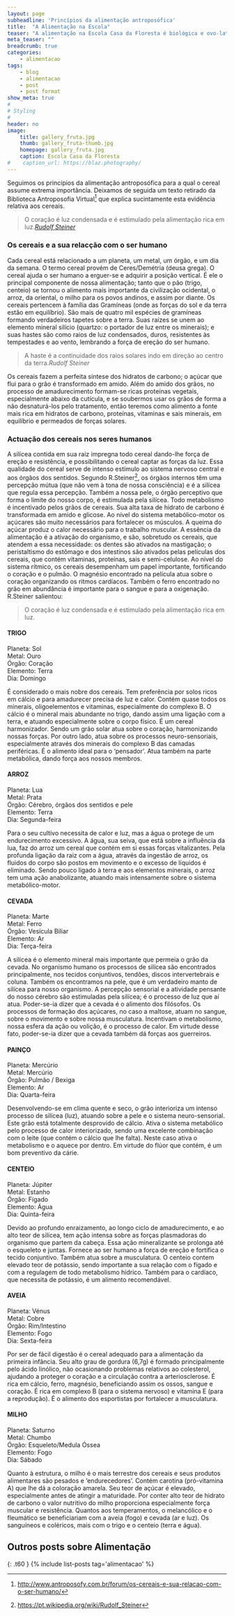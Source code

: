 ```yaml
---
layout: page
subheadline: 'Princípios da alimentação antroposófica'
title:  "A Alimentação na Escola"
teaser: "A alimentação na Escola Casa da Floresta é biológica e ovo-lato-vegetariana. Alguns alimentos são produzidos nas nossas hortas, outros comprados a pequenos produtores e outros em supermercados biológicos."
meta_teaser: ""
breadcrumb: true
categories:
    - alimentacao
tags:
    - blog
    - alimentacao
    - post
    - post format
show_meta: true
#
# Styling
#
header: no
image:
    title: gallery_fruta.jpg
    thumb: gallery_fruta-thumb.jpg
    homepage: gallery_fruta.jpg
    caption: Escola Casa da Floresta
#    caption_url: https://blaz.photography/
---
```

Seguimos os princípios da alimentação antroposófica para a qual o cereal assume extrema importância.
Deixamos de seguida um texto retirado da Biblioteca Antroposofia Virtual[^2] que explica sucintamente esta evidência relativa aos cereais.
> <span class="teaser">O coração é luz condensada e é estimulado pela alimentação rica em luz.</span><cite>[Rudolf Steiner][1]</cite>

[1]: https://pt.wikipedia.org/wiki/Rudolf_Steiner

### Os cereais e a sua relacção com o ser humano
Cada cereal está relacionado a um planeta, um metal, um órgão, e um dia da semana.
O termo cereal provém de Ceres/Demétria (deusa grega).
O cereal ajuda o ser humano a erguer-se e adquirir a posição vertical. É ele o principal componente de nossa alimentação; tanto que o pão (trigo, centeio) se tornou o alimento mais importante da civilização ocidental, o arroz, da oriental, o milho para os povos andinos, e assim por diante.
Os cereais pertencem à família das Gramíneas (onde as forças do sol e da terra estão em equilíbrio). São mais de quatro mil espécies de gramíneas formando verdadeiros tapetes sobre a terra.
Suas raízes se unem ao elemento mineral silício (quartzo: o portador de luz entre os minerais); e suas hastes são como raios de luz condensados, duros, resistentes às tempestades e ao vento, lembrando a força de ereção do ser humano.

> A haste é a continuidade dos raios solares indo em direção ao centro da terra.<cite>Rudolf Steiner</cite>

Os cereais fazem a perfeita síntese dos hidratos de carbono; o açúcar que flui para o grão é transformado em amido. Além do amido dos grãos, no processo de amadurecimento formam-se ricas proteínas vegetais, especialmente abaixo da cutícula, e se soubermos usar os grãos de forma a não desnaturá-los pelo tratamento, então teremos como alimento a fonte mais rica em hidratos de carbono, proteínas, vitaminas e sais minerais, em equilíbrio e permeados de forças solares.

### Actuação dos cereais nos seres humanos
A silícea contida em sua raiz impregna todo cereal dando-lhe força de ereção e resistência, e possibilitando o cereal captar as forças da luz. Essa qualidade do cereal serve de intenso estímulo ao sistema nervoso central e aos órgãos dos sentidos. Segundo R.Steiner[^1], os órgãos internos têm uma percepção mútua (que não vem à tona de nossa consciência) e é a silícea que regula essa percepção. Também a nossa pele, o órgão perceptivo que forma o limite do nosso corpo, é estimulada pela silícea.
Todo metabolismo é incentivado pelos grãos de cereais. Sua alta taxa de hidrato de carbono é transformada em amido e glicose. Ao nível do sistema metabólico-motor os açúcares são muito necessários para fortalecer os músculos. A queima do açúcar produz o calor necessário para o trabalho muscular.
A essência da alimentação é a ativação do organismo, e são, sobretudo os cereais, que atendem a essa necessidade: os dentes são ativados na mastigação; o peristaltismo do estômago e dos intestinos são ativados pelas películas dos cereais, que contém vitaminas, proteínas, sais e semi-celulose.
Ao nível do sistema rítmico, os cereais desempenham um papel importante, fortificando o coração e o pulmão. O magnésio encontrado na película atua sobre o coração organizando os ritmos cardíacos. Também o ferro encontrado no grão em abundância é importante para o sangue e para a oxigenação. R.Steiner salientou:

> O coração é luz condensada e é estimulado pela alimentação rica em luz.

#### TRIGO
Planeta: Sol<br>
Metal: Ouro<br>
Órgão: Coração<br>
Elemento: Terra<br>
Dia: Domingo<br>

É considerado o mais nobre dos cereais. Tem preferência por solos ricos em cálcio e para amadurecer precisa de luz e calor. Contém quase todos os minerais, oligoelementos e vitaminas, especialmente do complexo B. O cálcio é o mineral mais abundante no trigo, dando assim uma ligação com a terra, e atuando especialmente sobre o corpo físico.
É um cereal harmonizador. Sendo um grão solar atua sobre o coração, harmonizando nossas forças. Por outro lado, atua sobre os processos neuro-sensoriais, especialmente através dos minerais do complexo B das camadas periféricas. É o alimento ideal para o ‘pensador’. Atua também na parte metabólica, dando força aos nossos membros.

#### ARROZ
Planeta: Lua<br>
Metal: Prata<br>
Órgão: Cérebro, órgãos dos sentidos e pele<br>
Elemento: Terra<br>
Dia: Segunda-feira<br>

Para o seu cultivo necessita de calor e luz, mas a água o protege de um endurecimento excessivo. A água, sua seiva, que está sobre a influência da lua, faz do arroz um cereal que contém em si essas forças vitalizantes.
Pela profunda ligação da raiz com a água, através da ingestão de arroz, os fluidos do corpo são postos em movimento e o excesso de líquidos é eliminado.
Sendo pouco ligado à terra e aos elementos minerais, o arroz tem uma ação anabolizante, atuando mais intensamente sobre o sistema metabólico-motor.

#### CEVADA
Planeta: Marte<br>
Metal: Ferro<br>
Órgão: Vesícula Biliar<br>
Elemento: Ar<br>
Dia: Terça-feira<br>

A silícea é o elemento mineral mais importante que permeia o grão da cevada.
No organismo humano os processos de silícea são encontrados principalmente, nos tecidos conjuntivos, tendões, discos intervertebrais e coluna. Também os encontramos na pele, que é um verdadeiro manto de silícea para nosso organismo. A percepção sensorial e a atividade pensante do nosso cérebro são estimuladas pela silícea; é o processo de luz que aí atua. Poder-se-ia dizer que a cevada é o alimento dos filósofos. Os processos de formação dos açúcares, no caso a maltose, atuam no sangue, sobre o movimento e sobre nossa musculatura. Incentivam o metabolismo, nossa esfera da ação ou volição, é o processo de calor. Em virtude desse fato, poder-se-ia dizer que a cevada também dá forças aos guerreiros.

#### PAINÇO
Planeta: Mercúrio<br>
Metal: Mercúrio<br>
Órgão: Pulmão / Bexiga<br>
Elemento: Ar<br>
Dia: Quarta-feira<br>

Desenvolvendo-se em clima quente e seco, o grão interioriza um intenso processo de silícea (luz), atuando sobre a pele e o sistema neuro-sensorial. Este grão está totalmente desprovido de cálcio. Ativa o sistema metabólico pelo processo de calor interiorizado, sendo uma excelente combinação com o leite (que contém o cálcio que lhe falta). Neste caso ativa o metabolismo e o aquece por dentro. Em virtude do flúor que contém, é um bom preventivo da cárie.

#### CENTEIO
Planeta: Júpiter<br>
Metal: Estanho<br>
Órgão: Fígado<br>
Elemento: Água<br>
Dia: Quinta-feira<br>

Devido ao profundo enraizamento, ao longo ciclo de amadurecimento, e ao alto teor de silícea, tem ação intensa sobre as forças plasmadoras do organismo que partem da cabeça. Essa ação mineralizante se prolonga até o esqueleto e juntas. Fornece ao ser humano a força de ereção e fortifica o tecido conjuntivo. Também atua sobre a musculatura. O centeio contem elevado teor de potássio, sendo importante a sua relação com o fígado e com a regulagem de todo metabolismo hídrico. Também para o cardíaco, que necessita de potássio, é um alimento recomendável.

#### AVEIA
Planeta: Vénus<br>
Metal: Cobre<br>
Órgão: Rim/Intestino<br>
Elemento: Fogo<br>
Dia: Sexta-feira<br>

Por ser de fácil digestão é o cereal adequado para a alimentação da primeira infância.
Seu alto grau de gordura (6,7g) é formado principalmente pelo ácido linólico, não ocasionando problemas relativos ao colesterol, ajudando a proteger o coração e a circulação contra a arteriosclerose. É rica em cálcio, ferro, magnésio, beneficiando assim os ossos, sangue e coração. É rica em complexo B (para o sistema nervoso) e vitamina E (para a reprodução). É o alimento dos esportistas por fortalecer a musculatura.

#### MILHO
Planeta: Saturno<br>
Metal: Chumbo<br>
Órgão: Esqueleto/Medula Óssea<br>
Elemento: Fogo<br>
Dia: Sábado<br>

Quanto à estrutura, o milho é o mais terrestre dos cereais e seus produtos alimentares são pesados e ‘endurecedores’. Contém carotina (pró-vitamina A) que lhe dá a coloração amarela. Seu teor de açúcar é elevado, especialmente antes de atingir a maturidade. Por conter alto teor de hidrato de carbono o valor nutritivo do milho proporciona especialmente força muscular e resistência.
Quantos aos temperamentos, o melancólico e o fleumático se beneficiariam com a aveia (fogo) e cevada (ar e luz). Os sanguíneos e coléricos, mais com o trigo e o centeio (terra e água).

[^1]: <https://pt.wikipedia.org/wiki/Rudolf_Steiner>
[^2]: <http://www.antroposofy.com.br/forum/os-cereais-e-sua-relacao-com-o-ser-humano/>


## Outros posts sobre Alimentação
{: .t60 }
{% include list-posts tag='alimentacao' %}
